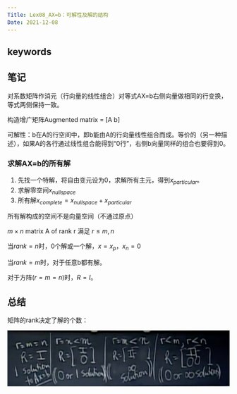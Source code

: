 ```yaml
---
Title: Lex08_AX=b：可解性及解的结构
Date: 2021-12-08
---
```


## keywords

## 笔记

对系数矩阵作消元（行向量的线性组合）对等式AX=b右侧向量做相同的行变换，等式两侧保持一致。

构造增广矩阵Augmented matrix = [A b] 

可解性：b在A的行空间中，即b能由A的行向量线性组合而成。等价的（另一种描述），如果A的各行通过线性组合能得到“0行”，右侧b向量同样的组合也要得到0。

### 求解AX=b的所有解
1. 先找一个特解，将自由变元设为0，求解所有主元，得到$x_{particular}$。
2. 求解零空间$x_{nullspace}$
3. 所有解$x_{complete}=x_{nullspace}+x_{particular}$

所有解构成的空间不是向量空间（不通过原点）

$m \times n \text{ matrix A of rank r}$  满足 $r \le m,n$


当$rank=n$时，0个解或一个解，$x=x_p$，$x_n=0$

当$rank=m$时，对于任意b都有解。

对于方阵$(r=m=n)$时，$R=I$。

## 总结

矩阵的rank决定了解的个数：

![](assets/Pasted%20image%2020211208205638.png)